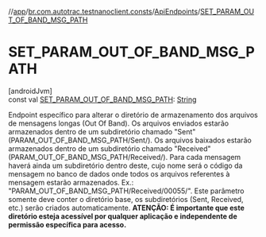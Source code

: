 //[app](../../../index.md)/[br.com.autotrac.testnanoclient.consts](../index.md)/[ApiEndpoints](index.md)/[SET_PARAM_OUT_OF_BAND_MSG_PATH](-s-e-t_-p-a-r-a-m_-o-u-t_-o-f_-b-a-n-d_-m-s-g_-p-a-t-h.md)

# SET_PARAM_OUT_OF_BAND_MSG_PATH

[androidJvm]\
const val [SET_PARAM_OUT_OF_BAND_MSG_PATH](-s-e-t_-p-a-r-a-m_-o-u-t_-o-f_-b-a-n-d_-m-s-g_-p-a-t-h.md): [String](https://kotlinlang.org/api/latest/jvm/stdlib/kotlin/-string/index.html)

Endpoint específico para alterar o diretório de armazenamento dos arquivos de mensagens longas (Out Of Band). Os arquivos enviados estarão armazenados dentro de um subdiretório chamado &quot;Sent&quot; (PARAM_OUT_OF_BAND_MSG_PATH/Sent/). Os arquivos baixados estarão armazenados dentro de um subdiretório chamado &quot;Received&quot; (PARAM_OUT_OF_BAND_MSG_PATH/Received/). Para cada mensagem haverá ainda um subdiretório dentro deste, cujo nome será o código da mensagem no banco de dados onde todos os arquivos referentes à mensagem estarão armazenados. Ex.: &quot;PARAM_OUT_OF_BAND_MSG_PATH/Received/00055/&quot;. Este parâmetro somente deve conter o diretório base, os subdiretórios (Sent, Received, etc.) serão criados automaticamente. **ATENÇÃO: É importante que este diretório esteja acessível por qualquer aplicação e independente de permissão específica para acesso.**
